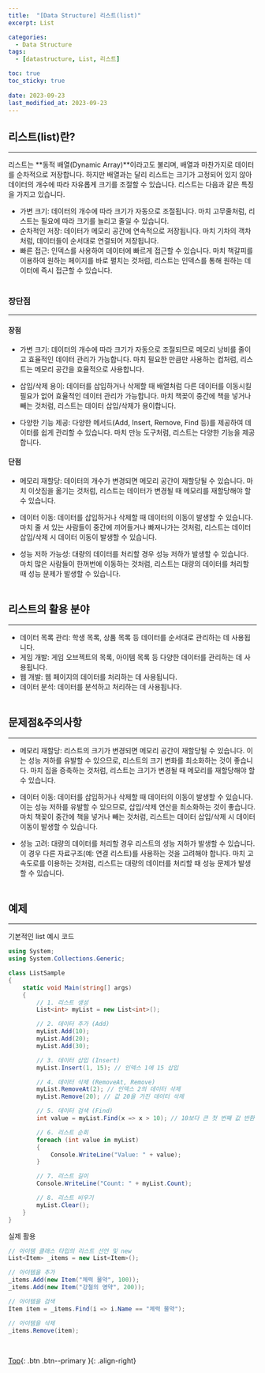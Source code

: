 ```yaml
---
title:  "[Data Structure] 리스트(list)"
excerpt: List

categories:
  - Data Structure
tags:
  - [datastructure, List, 리스트]

toc: true
toc_sticky: true
 
date: 2023-09-23
last_modified_at: 2023-09-23
---
```


## 리스트(list)란?
---
리스트는 **동적 배열(Dynamic Array)**이라고도 불리며, 배열과 마찬가지로 데이터를 순차적으로 저장합니다. 하지만 배열과는 달리 리스트는 크기가 고정되어 있지 않아 데이터의 개수에 따라 자유롭게 크기를 조절할 수 있습니다. 리스트는 다음과 같은 특징을 가지고 있습니다.

* 가변 크기: 데이터의 개수에 따라 크기가 자동으로 조절됩니다. 마치 고무줄처럼, 리스트는 필요에 따라 크기를 늘리고 줄일 수 있습니다.
* 순차적인 저장: 데이터가 메모리 공간에 연속적으로 저장됩니다. 마치 기차의 객차처럼, 데이터들이 순서대로 연결되어 저장됩니다.
* 빠른 접근: 인덱스를 사용하여 데이터에 빠르게 접근할 수 있습니다. 마치 책갈피를 이용하여 원하는 페이지를 바로 펼치는 것처럼, 리스트는 인덱스를 통해 원하는 데이터에 즉시 접근할 수 있습니다.
<br><br>

### 장단점
---
#### 장점
* 가변 크기: 데이터의 개수에 따라 크기가 자동으로 조절되므로 메모리 낭비를 줄이고 효율적인 데이터 관리가 가능합니다. 마치 필요한 만큼만 사용하는 컵처럼, 리스트는 메모리 공간을 효율적으로 사용합니다.

* 삽입/삭제 용이: 데이터를 삽입하거나 삭제할 때 배열처럼 다른 데이터를 이동시킬 필요가 없어 효율적인 데이터 관리가 가능합니다. 마치 책꽂이 중간에 책을 넣거나 빼는 것처럼, 리스트는 데이터 삽입/삭제가 용이합니다.

* 다양한 기능 제공: 다양한 메서드(Add, Insert, Remove, Find 등)를 제공하여 데이터를 쉽게 관리할 수 있습니다. 마치 만능 도구처럼, 리스트는 다양한 기능을 제공합니다.

#### 단점
* 메모리 재할당: 데이터의 개수가 변경되면 메모리 공간이 재할당될 수 있습니다. 마치 이삿짐을 옮기는 것처럼, 리스트는 데이터가 변경될 때 메모리를 재할당해야 할 수 있습니다.

* 데이터 이동: 데이터를 삽입하거나 삭제할 때 데이터의 이동이 발생할 수 있습니다. 마치 줄 서 있는 사람들이 중간에 끼어들거나 빠져나가는 것처럼, 리스트는 데이터 삽입/삭제 시 데이터 이동이 발생할 수 있습니다.

* 성능 저하 가능성: 대량의 데이터를 처리할 경우 성능 저하가 발생할 수 있습니다. 마치 많은 사람들이 한꺼번에 이동하는 것처럼, 리스트는 대량의 데이터를 처리할 때 성능 문제가 발생할 수 있습니다.
<br><br>

## 리스트의 활용 분야
---
* 데이터 목록 관리: 학생 목록, 상품 목록 등 데이터를 순서대로 관리하는 데 사용됩니다.
* 게임 개발: 게임 오브젝트의 목록, 아이템 목록 등 다양한 데이터를 관리하는 데 사용됩니다.
* 웹 개발: 웹 페이지의 데이터를 처리하는 데 사용됩니다.
* 데이터 분석: 데이터를 분석하고 처리하는 데 사용됩니다.
<br><br>

## 문제점&주의사항
---
* 메모리 재할당: 리스트의 크기가 변경되면 메모리 공간이 재할당될 수 있습니다. 이는 성능 저하를 유발할 수 있으므로, 리스트의 크기 변화를 최소화하는 것이 좋습니다. 마치 집을 증축하는 것처럼, 리스트는 크기가 변경될 때 메모리를 재할당해야 할 수 있습니다.

* 데이터 이동: 데이터를 삽입하거나 삭제할 때 데이터의 이동이 발생할 수 있습니다. 이는 성능 저하를 유발할 수 있으므로, 삽입/삭제 연산을 최소화하는 것이 좋습니다. 마치 책꽂이 중간에 책을 넣거나 빼는 것처럼, 리스트는 데이터 삽입/삭제 시 데이터 이동이 발생할 수 있습니다.

* 성능 고려: 대량의 데이터를 처리할 경우 리스트의 성능 저하가 발생할 수 있습니다. 이 경우 다른 자료구조(예: 연결 리스트)를 사용하는 것을 고려해야 합니다. 마치 고속도로를 이용하는 것처럼, 리스트는 대량의 데이터를 처리할 때 성능 문제가 발생할 수 있습니다.
<br><br>

## 예제
---

기본적인 list 예시 코드
```C#
using System;
using System.Collections.Generic;

class ListSample
{
    static void Main(string[] args)
    {
        // 1. 리스트 생성
        List<int> myList = new List<int>();

        // 2. 데이터 추가 (Add)
        myList.Add(10);
        myList.Add(20);
        myList.Add(30);

        // 3. 데이터 삽입 (Insert)
        myList.Insert(1, 15); // 인덱스 1에 15 삽입

        // 4. 데이터 삭제 (RemoveAt, Remove)
        myList.RemoveAt(2); // 인덱스 2의 데이터 삭제
        myList.Remove(20); // 값 20을 가진 데이터 삭제

        // 5. 데이터 검색 (Find)
        int value = myList.Find(x => x > 10); // 10보다 큰 첫 번째 값 반환

        // 6. 리스트 순회
        foreach (int value in myList)
        {
            Console.WriteLine("Value: " + value);
        }

        // 7. 리스트 길이
        Console.WriteLine("Count: " + myList.Count);

        // 8. 리스트 비우기
        myList.Clear();
    }
}
```

실제 활용
```C#
// 아이템 클래스 타입의 리스트 선언 및 new
List<Item> _items = new List<Item>();

// 아이템을 추가
_items.Add(new Item("체력 물약", 100));
_items.Add(new Item("강철의 영약", 200));

// 아이템을 검색
Item item = _items.Find(i => i.Name == "체력 물약");

// 아이템을 삭제
_items.Remove(item);
```

<br>

[Top](#){: .btn .btn--primary }{: .align-right}